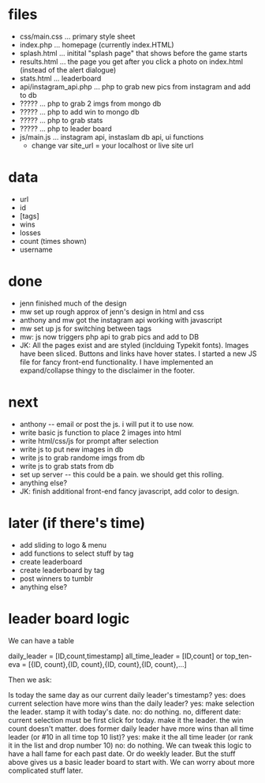 files
=======

* css/main.css          ... primary style sheet
* index.php             ... homepage (currently index.HTML)
* splash.html           ... initital "splash page" that shows before the game starts
* results.html          ... the page you get after you click a photo on index.html (instead of the alert dialogue)
* stats.html            ... leaderboard
* api/instagram_api.php ... php to grab new pics from instagram and add to db
* ?????                 ... php to grab 2 imgs from mongo db
* ?????                 ... php to add win to mongo db
* ?????                 ... php to grab stats
* ?????                 ... php to leader board
* js/main.js            ... instagram api, instaslam db api, ui functions 
    * change var site_url = your localhost or live site url



data
=========

* url
* id
* [tags]
* wins
* losses
* count (times shown)
* username



done
======

- jenn finished much of the design
- mw set up rough approx of jenn's design in html and css
- anthony and mw got the instagram api working with javascript
- mw set up js for switching between tags
- mw: js now triggers php api to grab pics and add to DB
- JK: All the pages exist and are styled (inclduing Typekit fonts). Images have been sliced. Buttons and links have hover states. I started a new JS file for fancy front-end functionality. I have implemented an expand/collapse thingy to the disclaimer in the footer.


next
======

- anthony -- email or post the js. i will put it to use now.
- write basic js function to place 2 images into html
- write html/css/js for prompt after selection
- write js to put new images in db
- write js to grab randome imgs from db
- write js to grab stats from db
- set up server -- this could be a pain. we should get this rolling.
- anything else?
- JK: finish additional front-end fancy javascript, add color to design. 

later (if there's time)
======

- add sliding to logo & menu 
- add functions to select stuff by tag
- create leaderboard
- create leaderboard by tag
- post winners to tumblr
- anything else?


leader board logic
===========

We can have a table

daily_leader = [ID,count,timestamp]
all_time_leader = [ID,count] or top_ten-eva = [{ID, count},{ID, count},{ID, count},{ID, count},...]

Then we ask:

Is today the same day as our current daily leader's timestamp?
yes: does current selection have more wins than the daily leader? 
yes: make selection the leader. stamp it with today's date. 
no: do nothing.
no, different date: 
current selection must be first click for today. make it the leader. the win count doesn't matter.
does former daily leader have more wins than all time leader (or #10 in all time top 10 list)?
yes: make it the all time leader (or rank it in the list and drop number 10)
no: do nothing. 
We can tweak this logic to have a hall fame for each past date. Or do weekly leader. But the stuff above gives us a basic leader board to start with. We can worry about more complicated stuff later.

